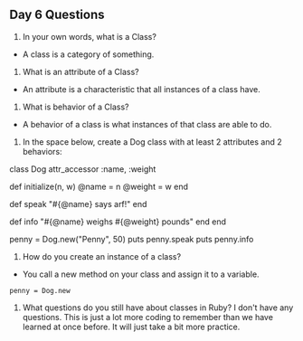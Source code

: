 ## Day 6 Questions

1. In your own words, what is a Class?

* A class is a category of something.

1. What is an attribute of a Class?

* An attribute is a characteristic that all instances of a class have.

1. What is behavior of a Class?

* A behavior of a class is what instances of that class are able to do.

1. In the space below, create a Dog class with at least 2 attributes and 2 behaviors:

class Dog
  attr_accessor :name, :weight

  def initialize(n, w)
    @name = n
    @weight = w
  end

  def speak
    "#{@name} says arf!"
  end


  def info
    "#{@name} weighs #{@weight} pounds"
  end
end

  penny = Dog.new("Penny", 50)
  puts penny.speak
  puts penny.info

1. How do you create an instance of a class?

* You call a new method on your class and assign it to a variable.
```
penny = Dog.new
```

1. What questions do you still have about classes in Ruby?
I don't have any questions. This is just a lot more coding to remember than we have learned at once before. It will just take a bit more practice.
